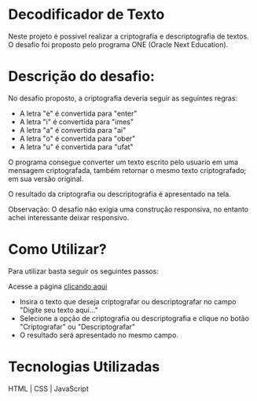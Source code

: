 # Decodificador de Texto 

Neste projeto é possivel realizar a criptografia e descriptografia de textos. O desafio foi proposto pelo programa ONE (Oracle Next Education).

# Descrição do desafio:

No desafio proposto, a criptografia deveria seguir as seguintes regras:

- A letra "e" é convertida para "enter"
- A letra "i" é convertida para "imes"
- A letra "a" é convertida para "ai"
- A letra "o" é convertida para "ober"
- A letra "u" é convertida para "ufat"

O programa consegue converter um texto escrito pelo usuario em uma mensagem criptografada, também retornar o mesmo texto criptografado; em sua versão original.

O resultado da criptografia ou descriptografia é apresentado na tela.

Observação: O desafio não exigia uma construção responsiva, no entanto achei interessante deixar responsivo.

# Como Utilizar?
Para utilizar basta seguir os seguintes passos:

Acesse a página [clicando aqui](https://vitorazevedoo.github.io/DecodificadorTexto/)
- Insira o texto que deseja criptografar ou descriptografar no campo "Digite seu texto aqui..."
- Selecione a opção de criptografia ou descriptografia e clique no botão "Criptografar" ou "Descriptografar"
- O resultado será apresentado no mesmo campo.

# Tecnologias Utilizadas
HTML | CSS | JavaScript

